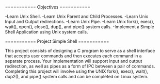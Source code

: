 =========== Objectives ===========

-Learn Unix Shell.
-Learn Unix Parent and Child Processes.
-Learn Unix Input and Output redirections.
-Learn Unix Pipe.
-Learn Unix fork(), exec(), wait(), open(), close(), dup(), and pipe() system calls.
-Implement a Simple Shell Application using Unix system calls.

=========== Project Simple Shell ===========

This project consists of designing a C program to serve as a shell interface that accepts user commands and then executes each command in a separate process. Your implementation will support input and output redirection, as well as pipes as a form of IPC between a pair of commands. Completing this project will involve using the UNIX fork(), exec(), wait(), dup2(), and pipe() system calls and can be completed on Linux system.
